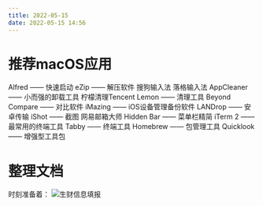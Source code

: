 ```yaml
---
title: 2022-05-15
date: 2022-05-15 14:56
---
```


# 推荐macOS应用

Alfred ——  快速启动
eZip —— 解压软件
搜狗输入法
落格输入法
AppCleaner —— 小而强的卸载工具
柠檬清理Tencent Lemon —— 清理工具
Beyond Compare —— 对比软件
iMazing —— iOS设备管理备份软件
LANDrop —— 安卓传输
iShot —— 截图
网易邮箱大师
Hidden Bar —— 菜单栏精简
iTerm 2 —— 最常用的终端工具
Tabby —— 终端工具
Homebrew —— 包管理工具
Quicklook —— 增强型工具包

# 整理文档

时刻准备着：
![生财信息填报](http://images.iotop.work/uPic/20220515-scys-personal-info.png)